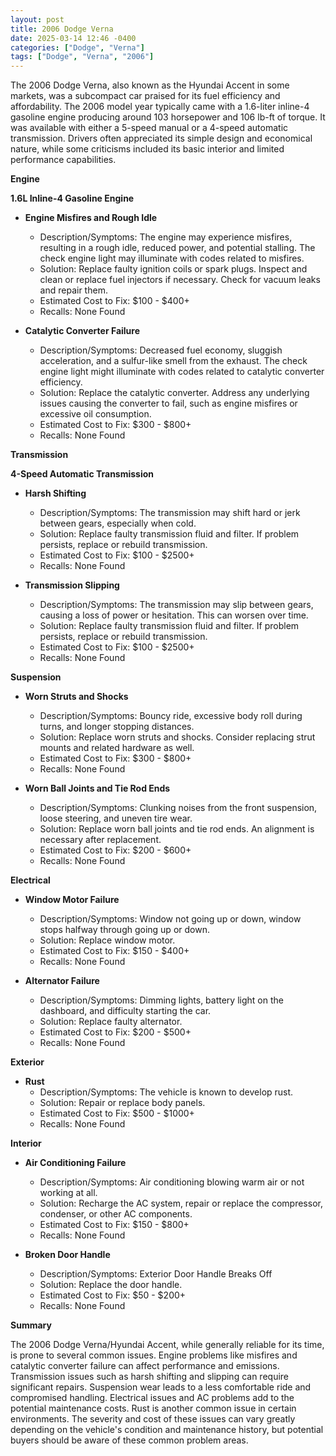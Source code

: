 ```yaml
---
layout: post
title: 2006 Dodge Verna
date: 2025-03-14 12:46 -0400
categories: ["Dodge", "Verna"]
tags: ["Dodge", "Verna", "2006"]
---
```

The 2006 Dodge Verna, also known as the Hyundai Accent in some markets, was a subcompact car praised for its fuel efficiency and affordability. The 2006 model year typically came with a 1.6-liter inline-4 gasoline engine producing around 103 horsepower and 106 lb-ft of torque. It was available with either a 5-speed manual or a 4-speed automatic transmission. Drivers often appreciated its simple design and economical nature, while some criticisms included its basic interior and limited performance capabilities.

**Engine**

**1.6L Inline-4 Gasoline Engine**

*   **Engine Misfires and Rough Idle**
    *   Description/Symptoms: The engine may experience misfires, resulting in a rough idle, reduced power, and potential stalling. The check engine light may illuminate with codes related to misfires.
    *   Solution: Replace faulty ignition coils or spark plugs. Inspect and clean or replace fuel injectors if necessary. Check for vacuum leaks and repair them.
    *   Estimated Cost to Fix: $100 - $400+
    * Recalls: None Found

*   **Catalytic Converter Failure**
    *   Description/Symptoms: Decreased fuel economy, sluggish acceleration, and a sulfur-like smell from the exhaust. The check engine light might illuminate with codes related to catalytic converter efficiency.
    *   Solution: Replace the catalytic converter. Address any underlying issues causing the converter to fail, such as engine misfires or excessive oil consumption.
    *   Estimated Cost to Fix: $300 - $800+
    * Recalls: None Found

**Transmission**

**4-Speed Automatic Transmission**

*   **Harsh Shifting**
    * Description/Symptoms: The transmission may shift hard or jerk between gears, especially when cold.
    * Solution: Replace faulty transmission fluid and filter. If problem persists, replace or rebuild transmission.
    * Estimated Cost to Fix: $100 - $2500+
    * Recalls: None Found

*   **Transmission Slipping**
    * Description/Symptoms: The transmission may slip between gears, causing a loss of power or hesitation. This can worsen over time.
    * Solution: Replace faulty transmission fluid and filter. If problem persists, replace or rebuild transmission.
    * Estimated Cost to Fix: $100 - $2500+
    * Recalls: None Found

**Suspension**

*   **Worn Struts and Shocks**
    *   Description/Symptoms: Bouncy ride, excessive body roll during turns, and longer stopping distances.
    *   Solution: Replace worn struts and shocks. Consider replacing strut mounts and related hardware as well.
    *   Estimated Cost to Fix: $300 - $800+
    * Recalls: None Found

*   **Worn Ball Joints and Tie Rod Ends**
    *   Description/Symptoms: Clunking noises from the front suspension, loose steering, and uneven tire wear.
    *   Solution: Replace worn ball joints and tie rod ends. An alignment is necessary after replacement.
    *   Estimated Cost to Fix: $200 - $600+
    * Recalls: None Found

**Electrical**

*   **Window Motor Failure**
    *   Description/Symptoms: Window not going up or down, window stops halfway through going up or down.
    *   Solution: Replace window motor.
    *   Estimated Cost to Fix: $150 - $400+
    * Recalls: None Found

*   **Alternator Failure**
    *   Description/Symptoms: Dimming lights, battery light on the dashboard, and difficulty starting the car.
    *   Solution: Replace faulty alternator.
    *   Estimated Cost to Fix: $200 - $500+
    * Recalls: None Found

**Exterior**

*   **Rust**
    *   Description/Symptoms: The vehicle is known to develop rust.
    *   Solution: Repair or replace body panels.
    *   Estimated Cost to Fix: $500 - $1000+
    * Recalls: None Found

**Interior**

*   **Air Conditioning Failure**
    *   Description/Symptoms: Air conditioning blowing warm air or not working at all.
    *   Solution: Recharge the AC system, repair or replace the compressor, condenser, or other AC components.
    *   Estimated Cost to Fix: $150 - $800+
    * Recalls: None Found

*   **Broken Door Handle**
    *   Description/Symptoms: Exterior Door Handle Breaks Off
    *   Solution: Replace the door handle.
    *   Estimated Cost to Fix: $50 - $200+
    * Recalls: None Found

**Summary**

The 2006 Dodge Verna/Hyundai Accent, while generally reliable for its time, is prone to several common issues. Engine problems like misfires and catalytic converter failure can affect performance and emissions. Transmission issues such as harsh shifting and slipping can require significant repairs. Suspension wear leads to a less comfortable ride and compromised handling. Electrical issues and AC problems add to the potential maintenance costs. Rust is another common issue in certain environments. The severity and cost of these issues can vary greatly depending on the vehicle's condition and maintenance history, but potential buyers should be aware of these common problem areas.

